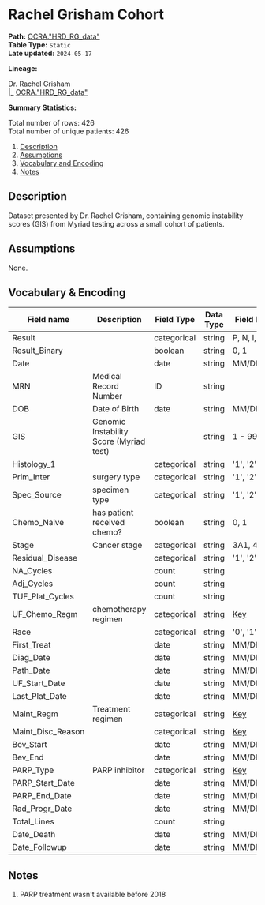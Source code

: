 # Rachel Grisham Cohort

<b>Path:</b> [OCRA."HRD_RG_data"](https://tlvidreamcord1:9047/new_query?context=%22OCRA%22&queryPath=%5B%22OCRA%22%2C%22HRD_RG_data%22%5D) <br/>
<b>Table Type:</b> `Static` <br/>
<b>Late updated:</b> `2024-05-17` <br/>

<b>Lineage:</b> 

Dr. Rachel Grisham <br/>
|_ [OCRA."HRD_RG_data"](https://tlvidreamcord1:9047/new_query?context=%22OCRA%22&queryPath=%5B%22OCRA%22%2C%22HRD_RG_data%22%5D) <br/>

<b>Summary Statistics:</b>

Total number of rows: 426 <br/>
Total number of unique patients: 426 <br/>


1. [Description](#description)
2. [Assumptions](#assumptions)
3. [Vocabulary and Encoding](#vocabulary)
3. [Notes](#notes)


## Description <a name="description"></a>

Dataset presented by Dr. Rachel Grisham, containing genomic instability scores (GIS)
from Myriad testing across a small cohort of patients. 

## Assumptions <a name="assumptions"></a>

None. 

## Vocabulary & Encoding <a name="vocabulary"></a>

| **Field name** | **Description** | **Field Type** | **Data Type** | **Field Format** |
|---|---|---|---|---|
| Result | | categorical | string | P, N, I, IT |
| Result_Binary | | boolean | string | 0, 1 |
| Date | | date | string | MM/DD/YYYY |
| MRN | Medical Record Number | ID | string | |
| DOB | Date of Birth | date | string | MM/DD/YYYY |
| GIS | Genomic Instability Score (Myriad test) | | string | 1 - 99 |
| Histology_1 | | categorical | string | '1', '2', ... [Key](https://mskconfluence.mskcc.org/pages/viewpage.action?spaceKey=CDSI&title=OCRA#OCRA-Histology) |
| Prim_Inter | surgery type | categorical | string | '1', '2', ... [Key](https://mskconfluence.mskcc.org/pages/viewpage.action?spaceKey=CDSI&title=OCRA#OCRA-Prim_Inter) |
| Spec_Source | specimen type | categorical | string | '1', '2', ... [Key](https://mskconfluence.mskcc.org/pages/viewpage.action?spaceKey=CDSI&title=OCRA#OCRA-SpecSource) |
| Chemo_Naive | has patient received chemo? | boolean | string | 0, 1 |
| Stage | Cancer stage | categorical | string | 3A1, 4B, etc. |
| Residual_Disease | | categorical | string | '1', '2', ... [Key](https://mskconfluence.mskcc.org/pages/viewpage.action?spaceKey=CDSI&title=OCRA#OCRA-ResidualDisease) |
| NA_Cycles | | count | string | |
| Adj_Cycles | | count | string | |
| TUF_Plat_Cycles | | count | string | |
| UF_Chemo_Regm | chemotherapy regimen | categorical | string | [Key](https://mskconfluence.mskcc.org/pages/viewpage.action?spaceKey=CDSI&title=OCRA#OCRA-Chemo_Regm) |
| Race | | categorical | string | '0', '1', ... [Key](https://mskconfluence.mskcc.org/pages/viewpage.action?spaceKey=CDSI&title=OCRA#OCRA-Race) |
| First_Treat | | date | string | MM/DD/YYYY |
| Diag_Date | | date | string | MM/DD/YYYY |
| Path_Date | | date | string | MM/DD/YYYY |
| UF_Start_Date | | date | string | MM/DD/YYYY |
| Last_Plat_Date | | date | string | MM/DD/YYYY |
| Maint_Regm | Treatment regimen | categorical | string | [Key](https://mskconfluence.mskcc.org/pages/viewpage.action?spaceKey=CDSI&title=OCRA#OCRA-Maint_Regm) |
| Maint_Disc_Reason | | categorical | string | [Key](https://mskconfluence.mskcc.org/pages/viewpage.action?spaceKey=CDSI&title=OCRA#OCRA-Maint_Disc_Reason) |
| Bev_Start | | date | string | MM/DD/YYYY |
| Bev_End | | date | string | MM/DD/YYYY |
| PARP_Type | PARP inhibitor | categorical | string | [Key](https://mskconfluence.mskcc.org/pages/viewpage.action?spaceKey=CDSI&title=OCRA#OCRA-PARP_Type) |
| PARP_Start_Date | | date | string | MM/DD/YYYY |
| PARP_End_Date | | date | string | MM/DD/YYYY |
| Rad_Progr_Date | | date | string | MM/DD/YYYY |
| Total_Lines | | count | string | |
| Date_Death | | date | string | MM/DD/YYYY |
| Date_Followup | | date | string | MM/DD/YYYY |


## Notes <a name="notes"></a>

1. PARP treatment wasn't available before 2018

